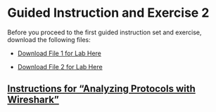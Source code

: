 Guided Instruction and Exercise 2
=================================

Before you proceed to the first guided instruction set and exercise, download
the following files:

-   [Download File 1 for Lab
    Here](https://github.com/GA-CyberWorkforceAcademy/Wireshark/raw/master/PCAP_Samples/telnet.pcap)

-   [Download File 2 for Lab
    Here](https://github.com/GA-CyberWorkforceAcademy/Wireshark/raw/master/PCAP_Samples/MagicJack.pcap)

[Instructions for “Analyzing Protocols with Wireshark”](https://ga-cyberworkforceacademy.github.io/Wireshark/Exercise_2)
------------------------------------------------------------------------------------------------------------------------
